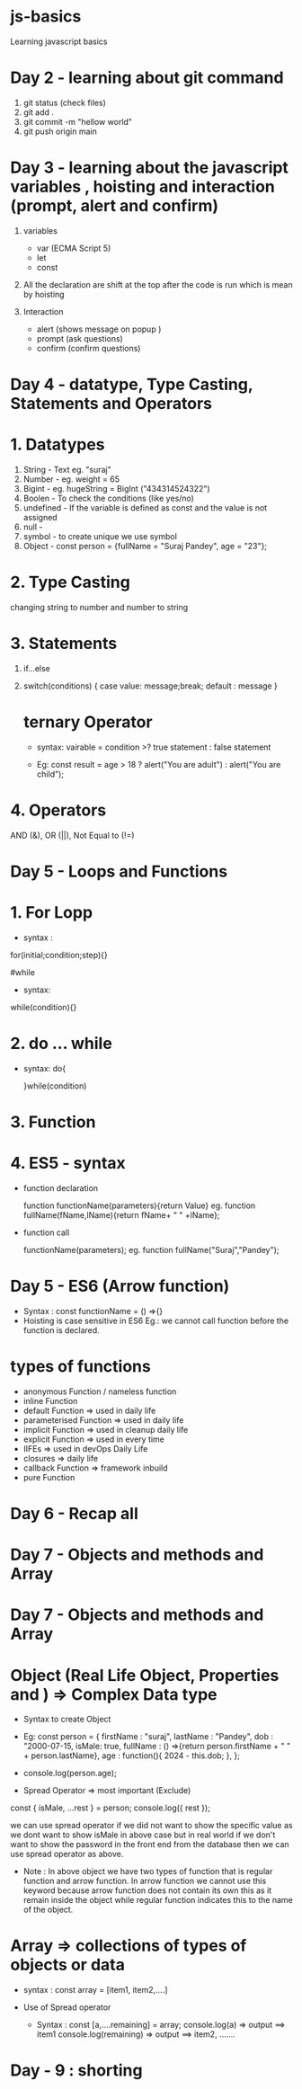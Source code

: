 # js-basics

Learning javascript basics

# Day 2 - learning about git command

1. git status (check files)
2. git add .
3. git commit -m "hellow world"
4. git push origin main

# Day 3 - learning about the javascript variables , hoisting and interaction (prompt, alert and confirm)

1. variables

   - var (ECMA Script 5)
   - let
   - const

2. All the declaration are shift at the top after the code is run which is mean by hoisting

3. Interaction
   - alert (shows message on popup )
   - prompt (ask questions)
   - confirm (confirm questions)

# Day 4 - datatype, Type Casting, Statements and Operators

# 1. Datatypes

1. String - Text eg. "suraj"
2. Number - eg. weight = 65
3. Bigint - eg. hugeString = BigInt ("434314524322")
4. Boolen - To check the conditions (like yes/no)
5. undefined - If the variable is defined as const and the value is not assigned
6. null -
7. symbol - to create unique we use symbol
8. Object - const person = {fullName = "Suraj Pandey", age = "23"};

# 2. Type Casting

changing string to number and number to string

# 3. Statements

1. if...else
2. switch(conditions)
   {
   case value: message;break;
   default : message
   }

   # ternary Operator

   - syntax: vairable = condition >? true statement : false statement

   - Eg: const result = age > 18 ? alert("You are adult") : alert("You are child");

# 4. Operators

AND (&), OR (||), Not Equal to (!=)

# Day 5 - Loops and Functions

# 1. For Lopp

- syntax :

for(initial;condition;step){}

#while

- syntax:

while(condition){}

# 2. do ... while

- syntax:
  do{

  }while(condition)

# 3. Function

# 4. ES5 - syntax

- function declaration

  function functionName(parameters){return Value}
  eg. function fullName(fName,lName){return fName+ " " +lName};

- function call

  functionName(parameters);
  eg. function fullName("Suraj","Pandey");

# Day 5 - ES6 (Arrow function)

- Syntax : const functionName = () =>{}
- Hoisting is case sensitive in ES6
  Eg.:
  we cannot call function before the function is declared.

# types of functions

- anonymous Function / nameless function
- inline Function
- default Function => used in daily life
- parameterised Function => used in daily life
- implicit Function => used in cleanup daily life
- explicit Function => used in every time
- IIFEs => used in devOps Daily Life
- closures => daily life
- callback Function => framework inbuild
- pure Function

# Day 6 - Recap all

# Day 7 - Objects and methods and Array

# Day 7 - Objects and methods and Array

# Object (Real Life Object, Properties and ) => Complex Data type

- Syntax to create Object

- Eg: const person = {
  firstName : "suraj",
  lastName : "Pandey",
  dob : "2000-07-15,
  isMale: true,
  fullName : () =>{return person.firstName + " " + person.lastName},
  age : function(){
  2024 - this.dob;
  },
  };

- console.log(person.age);

- Spread Operator => most important (Exclude)

const { isMale, ...rest } = person;
console.log({ rest });

we can use spread operator if we did not want to show the specific value as we dont want to show isMale in above case but in real world if we don't want to show the password in the front end from the database then we can use spread operator as above.

- Note : In above object we have two types of function that is regular function and arrow function. In arrow function we cannot use this keyword because arrow function does not contain its own this as it remain inside the object while regular function indicates this to the name of the object.

# Array => collections of types of objects or data

- syntax : const array = [item1, item2,....]
- Use of Spread operator

  - Syntax : const [a,....remaining] = array;
    console.log(a) => output ==> item1
    console.log(remaining) => output ==> item2, .......

# Day - 9 : shorting
